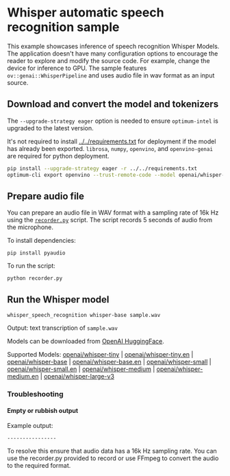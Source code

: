 # Whisper automatic speech recognition sample

This example showcases inference of speech recognition Whisper Models. The application doesn't have many configuration options to encourage the reader to explore and modify the source code. For example, change the device for inference to GPU. The sample features `ov::genai::WhisperPipeline` and uses audio file in wav format as an input source.

## Download and convert the model and tokenizers

The `--upgrade-strategy eager` option is needed to ensure `optimum-intel` is upgraded to the latest version.

It's not required to install [../../requirements.txt](../../requirements.txt) for deployment if the model has already been exported. `librosa`, `numpy`, `openvino`, and `openvino-genai` are required for python deployment.

```sh
pip install --upgrade-strategy eager -r ../../requirements.txt
optimum-cli export openvino --trust-remote-code --model openai/whisper-base whisper-base
```

## Prepare audio file

You can prepare an audio file in WAV format with a sampling rate of 16k Hz using the [`recorder.py`](recorder.py) script. The script records 5 seconds of audio from the microphone. 

To install dependencies:
```
pip install pyaudio
```
To run the script:
```
python recorder.py
```

## Run the Whisper model

`whisper_speech_recognition whisper-base sample.wav`

Output: text transcription of `sample.wav`

Models can be downloaded from [OpenAI HuggingFace](https://huggingface.co/openai).

Supported Models:
[openai/whisper-tiny](https://huggingface.co/openai/whisper-tiny) | [openai/whisper-tiny.en](https://huggingface.co/openai/whisper-tiny.en) | [openai/whisper-base](https://huggingface.co/openai/whisper-base) | [openai/whisper-base.en](https://huggingface.co/openai/whisper-base.en) | [openai/whisper-small](https://huggingface.co/openai/whisper-small) | [openai/whisper-small.en](https://huggingface.co/openai/whisper-small.en) | [openai/whisper-medium](https://huggingface.co/openai/whisper-medium) | [openai/whisper-medium.en](https://huggingface.co/openai/whisper-medium.en) | [openai/whisper-large-v3](https://huggingface.co/openai/whisper-large-v3)

### Troubleshooting

#### Empty or rubbish output

Example output:
```
----------------
```

To resolve this ensure that audio data has a 16k Hz sampling rate. You can use the recorder.py provided to record or use FFmpeg to convert the audio to the required format. 
